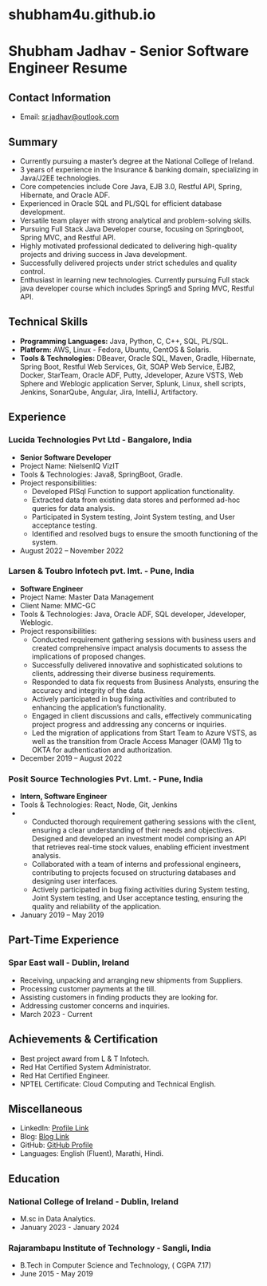 # shubham4u.github.io
<!--- Markdown_Mkdocs -->
# Shubham Jadhav - Senior Software Engineer Resume

## Contact Information
- Email: sr.jadhav@outlook.com
<!--- - Phone: (+353) 0899784196  -->

<!--- ## Visa Status
I will be eligible to work full-time without requiring sponsorship starting from January 2024, while holding a Stamp 1G visa.
-->
## Summary
- Currently pursuing a master’s degree at the National College of Ireland.
- 3 years of experience in the Insurance & banking domain, specializing in Java/J2EE technologies.
- Core competencies include Core Java, EJB 3.0, Restful API, Spring, Hibernate, and Oracle ADF.
- Experienced in Oracle SQL and PL/SQL for efficient database development.
- Versatile team player with strong analytical and problem-solving skills.
- Pursuing Full Stack Java Developer course, focusing on Springboot, Spring MVC, and Restful API.
- Highly motivated professional dedicated to delivering high-quality projects and driving success in Java development.
- Successfully delivered projects under strict schedules and quality control.
- Enthusiast in learning new technologies. Currently pursuing Full stack java developer course which includes Spring5 and Spring MVC, Restful API.

## Technical Skills
- **Programming Languages:** Java, Python, C, C++, SQL, PL/SQL.
- **Platform:** AWS, Linux - Fedora, Ubuntu, CentOS & Solaris.
- **Tools & Technologies:** DBeaver, Oracle SQL, Maven, Gradle, Hibernate, Spring Boot, Restful Web Services, Git, SOAP Web Service, EJB2, Docker, StarTeam, Oracle ADF, Putty, Jdeveloper, Azure VSTS, Web Sphere and Weblogic application Server, Splunk, Linux, shell scripts, Jenkins, SonarQube, Angular, Jira, IntelliJ, Artifactory.

## Experience

### Lucida Technologies Pvt Ltd - Bangalore, India
- **Senior Software Developer**
- Project Name: NielsenIQ VizIT
- Tools & Technologies: Java8, SpringBoot, Gradle.
- Project responsibilities:
  - Developed PlSql Function to support application functionality.
  - Extracted data from existing data stores and performed ad-hoc queries for data analysis.
  - Participated in System testing, Joint System testing, and User acceptance testing.
  - Identified and resolved bugs to ensure the smooth functioning of the system.
- August 2022 – November 2022

### Larsen & Toubro Infotech pvt. lmt. - Pune, India
- **Software Engineer**
- Project Name: Master Data Management
- Client Name: MMC-GC
- Tools & Technologies: Java, Oracle ADF, SQL developer, Jdeveloper, Weblogic.
- Project responsibilities:
  - Conducted requirement gathering sessions with business users and created comprehensive impact analysis documents to assess the implications of proposed changes.
  - Successfully delivered innovative and sophisticated solutions to clients, addressing their diverse business requirements.
  - Responded to data fix requests from Business Analysts, ensuring the accuracy and integrity of the data.
  - Actively participated in bug fixing activities and contributed to enhancing the application’s functionality.
  - Engaged in client discussions and calls, effectively communicating project progress and addressing any concerns or inquiries.
  - Led the migration of applications from Start Team to Azure VSTS, as well as the transition from Oracle Access Manager (OAM) 11g to OKTA for authentication and authorization.
- December 2019 – August 2022

### Posit Source Technologies Pvt. Lmt. - Pune, India
- **Intern, Software Engineer**
- Tools & Technologies: React, Node, Git, Jenkins
- - Conducted thorough requirement gathering sessions with the client, ensuring a clear understanding of their needs and objectives. Designed and developed an investment model comprising an API that retrieves real-time stock values, enabling efficient investment analysis.
  - Collaborated with a team of interns and professional engineers, contributing to projects focused on structuring databases and designing user interfaces.
  - Actively participated in bug fixing activities during System testing, Joint System testing, and User acceptance testing, ensuring the quality and reliability of the application.
- January 2019 – May 2019

## Part-Time Experience

### Spar East wall - Dublin, Ireland
- Receiving, unpacking and arranging new shipments from Suppliers.
- Processing customer payments at the till.
- Assisting customers in finding products they are looking for.
- Addressing customer concerns and inquiries.
- March 2023 - Current

## Achievements & Certification
- Best project award from L & T Infotech.
- Red Hat Certified System Administrator.
- Red Hat Certified Engineer.
- NPTEL Certificate: Cloud Computing and Technical English.

## Miscellaneous
- LinkedIn: [Profile Link](https://www.linkedin.com/in/sr-jadhav/)
- Blog: [Blog Link](http://shubhamrjadhav.blogspot.com/)
- GitHub: [GitHub Profile](https://github.com/shubham4u)
- Languages: English (Fluent), Marathi, Hindi.

## Education

### National College of Ireland - Dublin, Ireland
- M.sc in Data Analytics.
- January 2023 - January 2024

### Rajarambapu Institute of Technology - Sangli, India
- B.Tech in Computer Science and Technology, ( CGPA 7.17)
- June 2015 - May 2019

<!---
Click on the links   

[https://shubham4u.github.io/docs/VirtualBox/simple.html](https://shubham4u.github.io/docs/VirtualBox/simple.html)

[https://shubham4u.github.io/docs/BodhiBuilder/bodhibuilder.html](https://shubham4u.github.io/docs/BodhiBuilder/bodhibuilder.html ) 

[https://github.com/shubham4u/shubham4u.github.io/blob/master/docs/pycaffe_cntk_tf/pycaffe_cntk_tf.md](https://github.com/shubham4u/shubham4u.github.io/blob/master/docs/pycaffe_cntk_tf/pycaffe_cntk_tf.md)

-->
